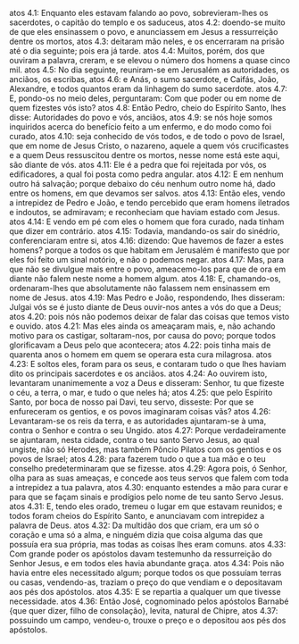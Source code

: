 atos 4.1: Enquanto eles estavam falando ao povo, sobrevieram-lhes os sacerdotes, o capitão do templo e os saduceus,
atos 4.2: doendo-se muito de que eles ensinassem o povo, e anunciassem em Jesus a ressurreição dentre os mortos,
atos 4.3: deitaram mão neles, e os encerraram na prisão até o dia seguinte; pois era já tarde.
atos 4.4: Muitos, porém, dos que ouviram a palavra, creram, e se elevou o número dos homens a quase cinco mil.
atos 4.5: No dia seguinte, reuniram-se em Jerusalém as autoridades, os anciãos, os escribas,
atos 4.6: e Anás, o sumo sacerdote, e Caifás, João, Alexandre, e todos quantos eram da linhagem do sumo sacerdote.
atos 4.7: E, pondo-os no meio deles, perguntaram: Com que poder ou em nome de quem fizestes vós isto?
atos 4.8: Então Pedro, cheio do Espírito Santo, lhes disse: Autoridades do povo e vós, anciãos,
atos 4.9: se nós hoje somos inquiridos acerca do benefício feito a um enfermo, e do modo como foi curado,
atos 4.10: seja conhecido de vós todos, e de todo o povo de Israel, que em nome de Jesus Cristo, o nazareno, aquele a quem vós crucificastes e a quem Deus ressuscitou dentre os mortos, nesse nome está este aqui, são diante de vós.
atos 4.11: Ele é a pedra que foi rejeitada por vós, os edificadores, a qual foi posta como pedra angular.
atos 4.12: E em nenhum outro há salvação; porque debaixo do céu nenhum outro nome há, dado entre os homens, em que devamos ser salvos.
atos 4.13: Então eles, vendo a intrepidez de Pedro e João, e tendo percebido que eram homens iletrados e indoutos, se admiravam; e reconheciam que haviam estado com Jesus.
atos 4.14: E vendo em pé com eles o homem que fora curado, nada tinham que dizer em contrário.
atos 4.15: Todavia, mandando-os sair do sinédrio, conferenciaram entre si,
atos 4.16: dizendo: Que havemos de fazer a estes homens? porque a todos os que habitam em Jerusalém é manifesto que por eles foi feito um sinal notório, e não o podemos negar.
atos 4.17: Mas, para que não se divulgue mais entre o povo, ameacemo-los para que de ora em diante não falem neste nome a homem algum.
atos 4.18: E, chamando-os, ordenaram-lhes que absolutamente não falassem nem ensinassem em nome de Jesus.
atos 4.19: Mas Pedro e João, respondendo, lhes disseram: Julgai vós se é justo diante de Deus ouvir-nos antes a vós do que a Deus;
atos 4.20: pois nós não podemos deixar de falar das coisas que temos visto e ouvido.
atos 4.21: Mas eles ainda os ameaçaram mais, e, não achando motivo para os castigar, soltaram-nos, por causa do povo; porque todos glorificavam a Deus pelo que acontecera;
atos 4.22: pois tinha mais de quarenta anos o homem em quem se operara esta cura milagrosa.
atos 4.23: E soltos eles, foram para os seus, e contaram tudo o que lhes haviam dito os principais sacerdotes e os anciãos.
atos 4.24: Ao ouvirem isto, levantaram unanimemente a voz a Deus e disseram: Senhor, tu que fizeste o céu, a terra, o mar, e tudo o que neles há;
atos 4.25: que pelo Espírito Santo, por boca de nosso pai Davi, teu servo, disseste: Por que se enfureceram os gentios, e os povos imaginaram coisas vãs?
atos 4.26: Levantaram-se os reis da terra, e as autoridades ajuntaram-se à uma, contra o Senhor e contra o seu Ungido.
atos 4.27: Porque verdadeiramente se ajuntaram, nesta cidade, contra o teu santo Servo Jesus, ao qual ungiste, não só Herodes, mas também Pôncio Pilatos com os gentios e os povos de Israel;
atos 4.28: para fazerem tudo o que a tua mão e o teu conselho predeterminaram que se fizesse.
atos 4.29: Agora pois, ó Senhor, olha para as suas ameaças, e concede aos teus servos que falem com toda a intrepidez a tua palavra,
atos 4.30: enquanto estendes a mão para curar e para que se façam sinais e prodígios pelo nome de teu santo Servo Jesus.
atos 4.31: E, tendo eles orado, tremeu o lugar em que estavam reunidos; e todos foram cheios do Espírito Santo, e anunciavam com intrepidez a palavra de Deus.
atos 4.32: Da multidão dos que criam, era um só o coração e uma só a alma, e ninguém dizia que coisa alguma das que possuía era sua própria, mas todas as coisas lhes eram comuns.
atos 4.33: Com grande poder os apóstolos davam testemunho da ressurreição do Senhor Jesus, e em todos eles havia abundante graça.
atos 4.34: Pois não havia entre eles necessitado algum; porque todos os que possuíam terras ou casas, vendendo-as, traziam o preço do que vendiam e o depositavam aos pés dos apóstolos.
atos 4.35: E se repartia a qualquer um que tivesse necessidade.
atos 4.36: Então José, cognominado pelos apóstolos Barnabé {que quer dizer, filho de consolação}, levita, natural de Chipre,
atos 4.37: possuindo um campo, vendeu-o, trouxe o preço e o depositou aos pés dos apóstolos.
